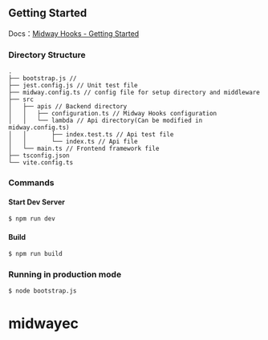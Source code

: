 ## Getting Started

Docs：[Midway Hooks - Getting Started](https://www.yuque.com/midwayjs/midway_v2/hooks_intro?translate=en)

### Directory Structure

```
.
├── bootstrap.js //
├── jest.config.js // Unit test file
├── midway.config.ts // config file for setup directory and middleware
├── src
│   ├── apis // Backend directory
│   │   ├── configuration.ts // Midway Hooks configuration
│   │   └── lambda // Api directory(Can be modified in midway.config.ts)
│   │       ├── index.test.ts // Api test file
│   │       └── index.ts // Api file
│   └── main.ts // Frontend framework file
├── tsconfig.json
└── vite.config.ts
```

### Commands

#### Start Dev Server

```bash
$ npm run dev
```

#### Build

```bash
$ npm run build
```

### Running in production mode

```bash
$ node bootstrap.js
```
# midwayec
